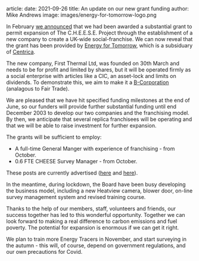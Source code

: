 article:
date: 2021-09-26
title: An update on our new grant funding
author: Mike Andrews
image: images/energy-for-tomorrow-logo.png

In February [we announced](/news/2021-02-grant-funding) that we had been
awarded a substantial grant to permit expansion of The C.H.E.E.S.E. Project
through the establishment of a new company to create a UK-wide
social-franchise. We can now reveal that the grant has been provided by [Energy
for Tomorrow](https://www.centrica.com/sustainability/energy-for-tomorrow/),
which is a subsiduary of [Centrica](https://www.centrica.com).

The new company, First Thermal Ltd, was founded on 30th March and needs to be
for profit and limited by shares, but it will be operated firmly as a social
enterprise with articles like a CIC, an asset-lock and limits on dividends. To
demonstrate this, we aim to make it a [B-Corporation](https://bcorporation.uk/)
(analagous to Fair Trade).

We are pleased that we have hit specified funding milestones at the end of
June, so our funders will provide further substantial funding until end
December 2003 to develop our two companies and the franchising model. By then,
we anticipate that several replica franchisees will be operating and that we
will be able to raise investment for further expansion.

The grants will be sufficient to employ:

-	A full-time General Manger with experience of franchising - from October.
-	0.6 FTE CHEESE Survey Manager - from October.

These posts are currently advertised
([here](/news/2021-08-job-vacancy-general-manager) and
[here](/news/2021-09-job-vacancy-survey-manager)).

In the meantime, during lockdown, the Board have been busy developing the
business model, including a new Heatview camera, blower door, on-line survey
management system and revised training course.

Thanks to the help of our members, staff, volunteers and friends, our success
together has led to this wonderful opportunity. Together we can look forward to
making a real difference to carbon emissions and fuel poverty. The potential
for expansion is enormous if we can get it right.

We plan to train more Energy Tracers in November, and start surveying in the
autumn - this will, of course, depend on government regulations, and our own
precautions for Covid.
